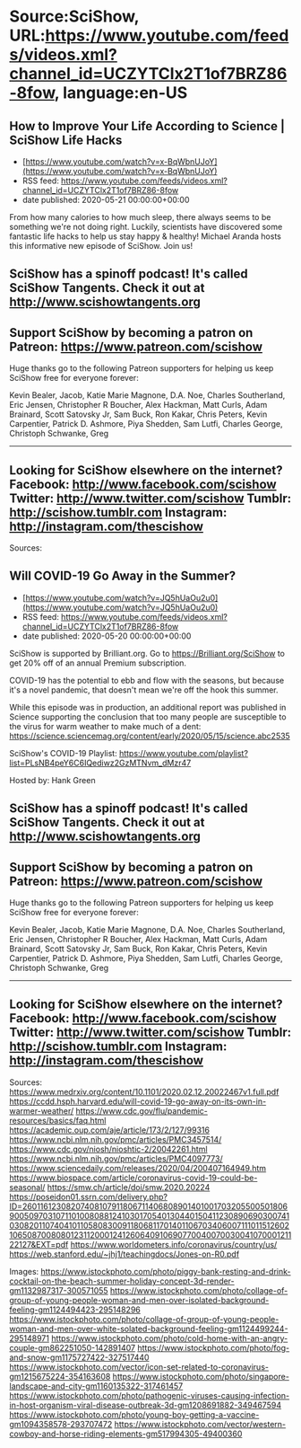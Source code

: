 # Source:SciShow, URL:https://www.youtube.com/feeds/videos.xml?channel_id=UCZYTClx2T1of7BRZ86-8fow, language:en-US

## How to Improve Your Life According to Science | SciShow Life Hacks
 - [https://www.youtube.com/watch?v=x-BqWbnUJoY](https://www.youtube.com/watch?v=x-BqWbnUJoY)
 - RSS feed: https://www.youtube.com/feeds/videos.xml?channel_id=UCZYTClx2T1of7BRZ86-8fow
 - date published: 2020-05-21 00:00:00+00:00

From how many calories to how much sleep, there always seems to be something we're not doing right. Luckily, scientists have discovered some fantastic life hacks to help us stay happy & healthy! Michael Aranda hosts this informative new episode of SciShow. Join us!

SciShow has a spinoff podcast! It's called SciShow Tangents. Check it out at http://www.scishowtangents.org
----------
Support SciShow by becoming a patron on Patreon: https://www.patreon.com/scishow
----------
Huge thanks go to the following Patreon supporters for helping us keep SciShow free for everyone forever:

Kevin Bealer, Jacob, Katie Marie Magnone, D.A. Noe, Charles Southerland, Eric Jensen, Christopher R Boucher, Alex Hackman, Matt Curls, Adam Brainard, Scott Satovsky Jr, Sam Buck, Ron Kakar, Chris Peters, Kevin Carpentier, Patrick D. Ashmore, Piya Shedden, Sam Lutfi, Charles George, Christoph Schwanke, Greg

----------
Looking for SciShow elsewhere on the internet?
Facebook: http://www.facebook.com/scishow
Twitter: http://www.twitter.com/scishow
Tumblr: http://scishow.tumblr.com
Instagram: http://instagram.com/thescishow
----------
Sources:

## Will COVID-19 Go Away in the Summer?
 - [https://www.youtube.com/watch?v=JQ5hUaOu2u0](https://www.youtube.com/watch?v=JQ5hUaOu2u0)
 - RSS feed: https://www.youtube.com/feeds/videos.xml?channel_id=UCZYTClx2T1of7BRZ86-8fow
 - date published: 2020-05-20 00:00:00+00:00

SciShow is supported by Brilliant.org. Go to https://Brilliant.org/SciShow to get 20% off of an annual Premium subscription. 

COVID-19 has the potential to ebb and flow with the seasons, but because it's a novel pandemic, that doesn't mean we're off the hook this summer.

While this episode was in production, an additional report was published in Science supporting the conclusion that too many people are susceptible to the virus for warm weather to make much of a dent: https://science.sciencemag.org/content/early/2020/05/15/science.abc2535

SciShow's COVID-19 Playlist: https://www.youtube.com/playlist?list=PLsNB4peY6C6IQediwz2GzMTNvm_dMzr47

Hosted by: Hank Green

SciShow has a spinoff podcast! It's called SciShow Tangents. Check it out at http://www.scishowtangents.org
----------
Support SciShow by becoming a patron on Patreon: https://www.patreon.com/scishow
----------
Huge thanks go to the following Patreon supporters for helping us keep SciShow free for everyone forever:

Kevin Bealer, Jacob, Katie Marie Magnone, D.A. Noe, Charles Southerland, Eric Jensen, Christopher R Boucher, Alex Hackman, Matt Curls, Adam Brainard, Scott Satovsky Jr, Sam Buck, Ron Kakar, Chris Peters, Kevin Carpentier, Patrick D. Ashmore, Piya Shedden, Sam Lutfi, Charles George, Christoph Schwanke, Greg

----------
Looking for SciShow elsewhere on the internet?
Facebook: http://www.facebook.com/scishow
Twitter: http://www.twitter.com/scishow
Tumblr: http://scishow.tumblr.com
Instagram: http://instagram.com/thescishow
----------
Sources:
https://www.medrxiv.org/content/10.1101/2020.02.12.20022467v1.full.pdf
https://ccdd.hsph.harvard.edu/will-covid-19-go-away-on-its-own-in-warmer-weather/
https://www.cdc.gov/flu/pandemic-resources/basics/faq.html
https://academic.oup.com/aje/article/173/2/127/99316
https://www.ncbi.nlm.nih.gov/pmc/articles/PMC3457514/
https://www.cdc.gov/niosh/nioshtic-2/20042261.html
https://www.ncbi.nlm.nih.gov/pmc/articles/PMC4097773/
https://www.sciencedaily.com/releases/2020/04/200407164949.htm
https://www.biospace.com/article/coronavirus-covid-19-could-be-seasonal/
https://smw.ch/article/doi/smw.2020.20224
https://poseidon01.ssrn.com/delivery.php?ID=260116123082074081079118067114068089014010017032055005018069005097031071101008088124103017054013044015041123089069030074103082011074041011058083009118068117014011067034060071110115126021065087008080123112000124126064091069077004007003004107000121122127&EXT=pdf
https://www.worldometers.info/coronavirus/country/us/
https://web.stanford.edu/~jhj1/teachingdocs/Jones-on-R0.pdf

Images:
https://www.istockphoto.com/photo/piggy-bank-resting-and-drink-cocktail-on-the-beach-summer-holiday-concept-3d-render-gm1132987317-300571055
https://www.istockphoto.com/photo/collage-of-group-of-young-people-woman-and-men-over-isolated-background-feeling-gm1124494423-295148296
https://www.istockphoto.com/photo/collage-of-group-of-young-people-woman-and-men-over-white-solated-background-feeling-gm1124499244-295148971
https://www.istockphoto.com/photo/cold-home-with-an-angry-couple-gm862251050-142891407
https://www.istockphoto.com/photo/fog-and-snow-gm1175727422-327517440
https://www.istockphoto.com/vector/icon-set-related-to-coronavirus-gm1215675224-354163608
https://www.istockphoto.com/photo/singapore-landscape-and-city-gm1160135322-317461457
https://www.istockphoto.com/photo/pathogenic-viruses-causing-infection-in-host-organism-viral-disease-outbreak-3d-gm1208691882-349467594
https://www.istockphoto.com/photo/young-boy-getting-a-vaccine-gm1094358578-293707472
https://www.istockphoto.com/vector/western-cowboy-and-horse-riding-elements-gm517994305-49400360

